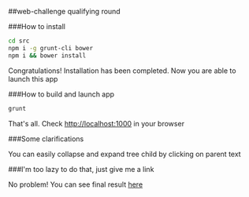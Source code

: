 ##web-challenge qualifying round

###How to install

```sh
cd src
npm i -g grunt-cli bower
npm i && bower install
```

Congratulations! Installation has been completed. Now you are able to launch this app

###How to build and launch app

```sh
grunt
```

That's all. Check [http://localhost:1000](http://localhost:1000) in your browser


###Some clarifications

You can easily collapse and expand tree child by clicking on parent text

###I'm too lazy to do that, just give me a link

No problem! You can see final result [here](https://uawc.github.io/eu-web-challenge-viii-qualify/)
